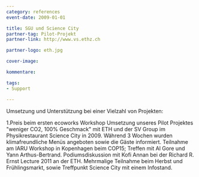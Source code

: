 ```yaml
---
category: references
event-date: 2009-01-01

title: SGU und Science City
partner-tag: Pilot-Projekt
partner-link: http://www.vs.ethz.ch

partner-logo: eth.jpg

cover-image: 

kommentare:

tags:
- Support

---
```


Umsetzung und Unterstützung bei einer Vielzahl von Projekten:

1.Preis beim ersten ecoworks Workshop
Umsetzung unseres Pilot Projektes "weniger CO2, 100% Geschmack" mit ETH und der SV Group im Physikrestaurant Science City in 2009. Während 3 Wochen wurden klimafreundliche Menüs angeboten sowie die Gäste informiert.
Teilnahme am IARU Workshop in Kopenhagen beim COP15; Treffen mit Al Gore und Yann Arthus-Bertrand.
Podiumsdiskussion mit Kofi Annan bei der Richard R. Ernst Lecture 2011 an der ETH.
Mehrmalige Teilnahme beim Herbst und Frühlingsmarkt, sowie Treffpunkt Science City mit einem Infostand.

